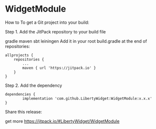 # WidgetModule
How to
To get a Git project into your build:

Step 1. Add the JitPack repository to your build file

gradle
maven
sbt
leiningen
Add it in your root build.gradle at the end of repositories:

	allprojects {
		repositories {
			...
			maven { url 'https://jitpack.io' }
		}
	}
Step 2. Add the dependency

	dependencies {
	        implementation 'com.github.LibertyWidget:WidgetModule:x.x.x'
	}
Share this release:

get more https://jitpack.io/#LibertyWidget/WidgetModule
